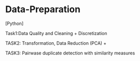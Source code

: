 # Data-Preparation
[Python] 

Task1:Data Quality and Cleaning + Discretization

TASK2: Transformation, Data Reduction (PCA) +

TASK3: Pairwase duplicate detection with similarity measures
